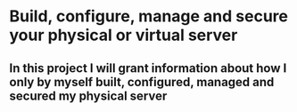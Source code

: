 # Build, configure, manage and secure your physical or virtual server

## In this project I will grant information about how I only by myself built, configured, managed and secured my physical server
